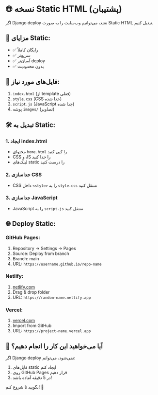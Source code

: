 # 🌐 نسخه Static HTML (پشتیبان)

اگر Django deploy نشد، می‌توانیم وب‌سایت را به صورت Static HTML تبدیل کنیم.

## 🚀 مزایای Static:
- ✅ رایگان کاملاً
- ✅ سریع‌تر
- ✅ آسان‌تر deploy
- ✅ بدون محدودیت

## 📁 فایل‌های مورد نیاز:
1. `index.html` (از template فعلی)
2. `style.css` (CSS جدا شده)
3. `script.js` (JavaScript جدا شده)
4. پوشه `images/` (تصاویر)

## 🛠️ تبدیل به Static:

### 1. ایجاد index.html
- محتوای `home.html` را کپی کنید
- CSS و JS را جدا کنید
- لینک‌های static را درست کنید

### 2. جداسازی CSS
- CSS داخل `<style>` را به `style.css` منتقل کنید

### 3. جداسازی JavaScript
- JavaScript را به `script.js` منتقل کنید

## 🌐 Deploy Static:

### GitHub Pages:
1. Repository → Settings → Pages
2. Source: Deploy from branch
3. Branch: main
4. URL: `https://username.github.io/repo-name`

### Netlify:
1. [netlify.com](https://netlify.com)
2. Drag & drop folder
3. URL: `https://random-name.netlify.app`

### Vercel:
1. [vercel.com](https://vercel.com)
2. Import from GitHub
3. URL: `https://project-name.vercel.app`

## 🎯 آیا می‌خواهید این کار را انجام دهیم؟

اگر Django deploy نمی‌شود، می‌توانم:
1. فایل‌های static ایجاد کنم
2. روی GitHub Pages قرار دهیم
3. در 5 دقیقه آماده باشد!

بگویید تا شروع کنم! 🚀